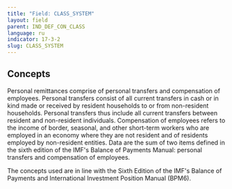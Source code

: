 ```yaml
---
title: "Field: CLASS_SYSTEM"
layout: field
parent: IND_DEF_CON_CLASS
language: ru
indicator: 17-3-2
slug: CLASS_SYSTEM
---
```

## Concepts

Personal remittances comprise of personal transfers and compensation of employees. Personal transfers consist of all current transfers in cash or in kind made or received by resident households to or from non-resident households. Personal transfers thus include all current transfers between resident and non-resident individuals. Compensation of employees refers to the income of border, seasonal, and other short-term workers who are employed in an economy where they are not resident and of residents employed by non-resident entities. Data are the sum of two items defined in the sixth edition of the IMF's Balance of Payments Manual: personal transfers and compensation of employees.

The concepts used are in line with the Sixth Edition of the IMF's Balance of Payments and International Investment Position Manual (BPM6).